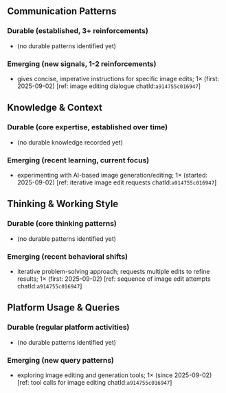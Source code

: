 ## Communication Patterns
### Durable (established, 3+ reinforcements)
- (no durable patterns identified yet)

### Emerging (new signals, 1-2 reinforcements)
- gives concise, imperative instructions for specific image edits; 1× (first: 2025-09-02) [ref: image editing dialogue chatId:`a914755c016947`]

## Knowledge & Context
### Durable (core expertise, established over time)
- (no durable knowledge recorded yet)

### Emerging (recent learning, current focus)
- experimenting with AI-based image generation/editing; 1× (started: 2025-09-02) [ref: iterative image edit requests chatId:`a914755c016947`]

## Thinking & Working Style
### Durable (core thinking patterns)
- (no durable patterns identified yet)

### Emerging (recent behavioral shifts)
- iterative problem-solving approach; requests multiple edits to refine results; 1× (first: 2025-09-02) [ref: sequence of image edit attempts chatId:`a914755c016947`]

## Platform Usage & Queries
### Durable (regular platform activities)
- (no durable patterns identified yet)

### Emerging (new query patterns)
- exploring image editing and generation tools; 1× (since 2025-09-02) [ref: tool calls for image editing chatId:`a914755c016947`]